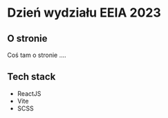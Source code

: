 # Dzień wydziału EEIA 2023

## O stronie

Coś tam o stronie ....

## Tech stack

- ReactJS
- Vite
- SCSS
